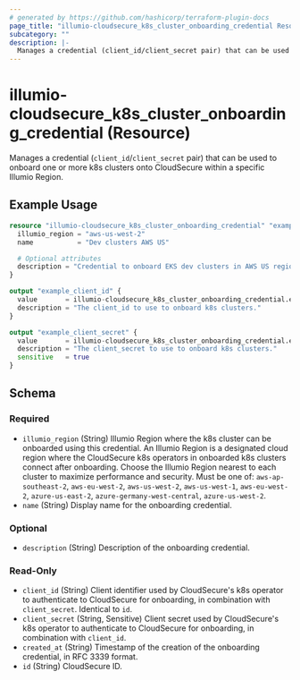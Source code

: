 ```yaml
---
# generated by https://github.com/hashicorp/terraform-plugin-docs
page_title: "illumio-cloudsecure_k8s_cluster_onboarding_credential Resource - illumio-cloudsecure"
subcategory: ""
description: |-
  Manages a credential (client_id/client_secret pair) that can be used to onboard one or more k8s clusters onto CloudSecure within a specific Illumio Region.
---
```


# illumio-cloudsecure_k8s_cluster_onboarding_credential (Resource)

Manages a credential (`client_id`/`client_secret` pair) that can be used to onboard one or more k8s clusters onto CloudSecure within a specific Illumio Region.

## Example Usage

```terraform
resource "illumio-cloudsecure_k8s_cluster_onboarding_credential" "example" {
  illumio_region = "aws-us-west-2"
  name           = "Dev clusters AWS US"

  # Optional attributes
  description = "Credential to onboard EKS dev clusters in AWS US regions"
}

output "example_client_id" {
  value       = illumio-cloudsecure_k8s_cluster_onboarding_credential.example.client_id
  description = "The client_id to use to onboard k8s clusters."
}

output "example_client_secret" {
  value       = illumio-cloudsecure_k8s_cluster_onboarding_credential.example.client_secret
  description = "The client_secret to use to onboard k8s clusters."
  sensitive   = true
}
```

<!-- schema generated by tfplugindocs -->
## Schema

### Required

- `illumio_region` (String) Illumio Region where the k8s cluster can be onboarded using this credential. An Illumio Region is a designated cloud region where the CloudSecure k8s operators in onboarded k8s clusters connect after onboarding. Choose the Illumio Region nearest to each cluster to maximize performance and security. Must be one of: `aws-ap-southeast-2`, `aws-eu-west-2`, `aws-us-west-2`, `aws-us-west-1`, `aws-eu-west-2`, `azure-us-east-2`, `azure-germany-west-central`, `azure-us-west-2`.
- `name` (String) Display name for the onboarding credential.

### Optional

- `description` (String) Description of the onboarding credential.

### Read-Only

- `client_id` (String) Client identifier used by CloudSecure's k8s operator to authenticate to CloudSecure for onboarding, in combination with `client_secret`. Identical to `id`.
- `client_secret` (String, Sensitive) Client secret used by CloudSecure's k8s operator to authenticate to CloudSecure for onboarding, in combination with `client_id`.
- `created_at` (String) Timestamp of the creation of the onboarding credential, in RFC 3339 format.
- `id` (String) CloudSecure ID.
